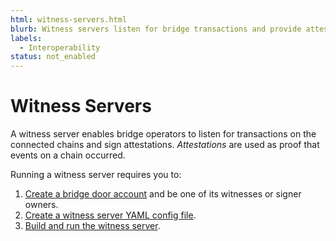 ```yaml
---
html: witness-servers.html
blurb: Witness servers listen for bridge transactions and provide attestations.
labels:
  - Interoperability
status: not_enabled
---
```

# Witness Servers

A witness server enables bridge operators to listen for transactions on the connected chains and sign attestations. _Attestations_ are used as proof that events on a chain occurred.

Running a witness server requires you to:

1. [Create a bridge door account](deploy-a-bridge.md) and be one of its witnesses or signer owners.
2. [Create a witness server YAML config file](witness-server-configuration.md).
3. [Build and run the witness server](build-and-run-witness-servers.md).